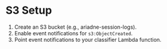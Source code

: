 # S3 Setup
1. Create an S3 bucket (e.g., ariadne-session-logs).
2. Enable event notifications for `s3:ObjectCreated`.
3. Point event notifications to your classifier Lambda function.
